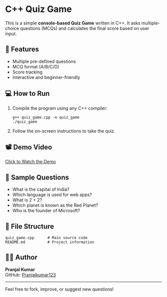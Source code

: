 # C++ Quiz Game

This is a simple **console-based Quiz Game** written in C++.
It asks multiple-choice questions (MCQs) and calculates the final score based on user input.

## 📌 Features

- Multiple pre-defined questions  
- MCQ format (A/B/C/D)  
- Score tracking  
- Interactive and beginner-friendly  

## 💻 How to Run

1. Compile the program using any C++ compiler:
   ```
   g++ quiz_game.cpp -o quiz_game
   ./quiz_game
   ```

2. Follow the on-screen instructions to take the quiz.

## 📽️ Demo Video

[Click to Watch the Demo](https://drive.google.com/file/d/1t9H-cKPIWvHHUDkxn0evzleZvpuPAPwS/view?usp=drivesdk)

## 🧠 Sample Questions

- What is the capital of India?
- Which language is used for web apps?
- What is 2 + 2?
- Which planet is known as the Red Planet?
- Who is the founder of Microsoft?

## 📁 File Structure

```
quiz_game.cpp      # Main source code  
README.md          # Project information
```

## 🙋‍♂️ Author

**Pranjal Kumar**  
GitHub: [Pranjalkumar123](https://github.com/Pranjalkumar123)

---

Feel free to fork, improve, or suggest new questions!
